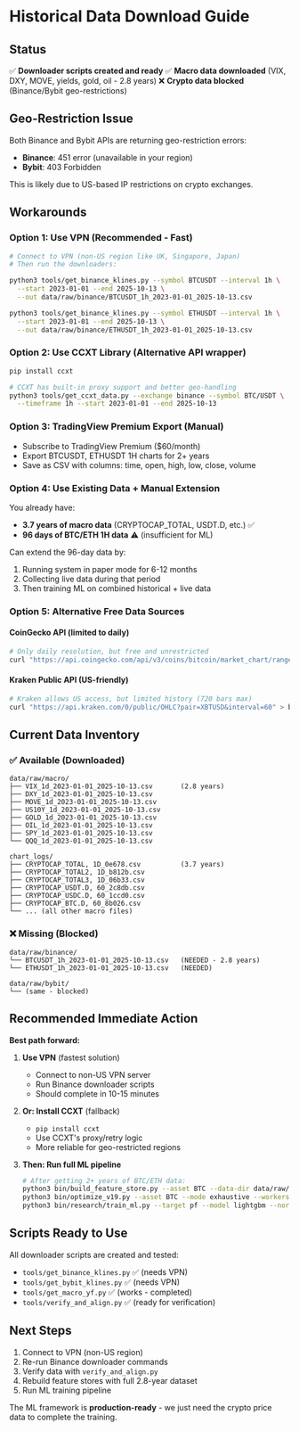 # Historical Data Download Guide

## Status

✅ **Downloader scripts created and ready**
✅ **Macro data downloaded** (VIX, DXY, MOVE, yields, gold, oil - 2.8 years)
❌ **Crypto data blocked** (Binance/Bybit geo-restrictions)

## Geo-Restriction Issue

Both Binance and Bybit APIs are returning geo-restriction errors:
- **Binance**: 451 error (unavailable in your region)
- **Bybit**: 403 Forbidden

This is likely due to US-based IP restrictions on crypto exchanges.

## Workarounds

### Option 1: Use VPN (Recommended - Fast)
```bash
# Connect to VPN (non-US region like UK, Singapore, Japan)
# Then run the downloaders:

python3 tools/get_binance_klines.py --symbol BTCUSDT --interval 1h \
  --start 2023-01-01 --end 2025-10-13 \
  --out data/raw/binance/BTCUSDT_1h_2023-01-01_2025-10-13.csv

python3 tools/get_binance_klines.py --symbol ETHUSDT --interval 1h \
  --start 2023-01-01 --end 2025-10-13 \
  --out data/raw/binance/ETHUSDT_1h_2023-01-01_2025-10-13.csv
```

### Option 2: Use CCXT Library (Alternative API wrapper)
```bash
pip install ccxt

# CCXT has built-in proxy support and better geo-handling
python3 tools/get_ccxt_data.py --exchange binance --symbol BTC/USDT \
  --timeframe 1h --start 2023-01-01 --end 2025-10-13
```

### Option 3: TradingView Premium Export (Manual)
- Subscribe to TradingView Premium ($60/month)
- Export BTCUSDT, ETHUSDT 1H charts for 2+ years
- Save as CSV with columns: time, open, high, low, close, volume

### Option 4: Use Existing Data + Manual Extension
You already have:
- **3.7 years of macro data** (CRYPTOCAP_TOTAL, USDT.D, etc.) ✅
- **96 days of BTC/ETH 1H data** ⚠️  (insufficient for ML)

Can extend the 96-day data by:
1. Running system in paper mode for 6-12 months
2. Collecting live data during that period
3. Then training ML on combined historical + live data

### Option 5: Alternative Free Data Sources

#### CoinGecko API (limited to daily)
```bash
# Only daily resolution, but free and unrestricted
curl "https://api.coingecko.com/api/v3/coins/bitcoin/market_chart/range?vs_currency=usd&from=1672531200&to=1760313600" > btc_daily.json
```

#### Kraken Public API (US-friendly)
```bash
# Kraken allows US access, but limited history (720 bars max)
curl "https://api.kraken.com/0/public/OHLC?pair=XBTUSD&interval=60" > btc_1h_kraken.json
```

## Current Data Inventory

### ✅ Available (Downloaded)
```
data/raw/macro/
├── VIX_1d_2023-01-01_2025-10-13.csv       (2.8 years)
├── DXY_1d_2023-01-01_2025-10-13.csv
├── MOVE_1d_2023-01-01_2025-10-13.csv
├── US10Y_1d_2023-01-01_2025-10-13.csv
├── GOLD_1d_2023-01-01_2025-10-13.csv
├── OIL_1d_2023-01-01_2025-10-13.csv
├── SPY_1d_2023-01-01_2025-10-13.csv
└── QQQ_1d_2023-01-01_2025-10-13.csv

chart_logs/
├── CRYPTOCAP_TOTAL, 1D_0e678.csv          (3.7 years)
├── CRYPTOCAP_TOTAL2, 1D_b812b.csv
├── CRYPTOCAP_TOTAL3, 1D_06b33.csv
├── CRYPTOCAP_USDT.D, 60_2c8db.csv
├── CRYPTOCAP_USDC.D, 60_1ccd0.csv
├── CRYPTOCAP_BTC.D, 60_8b026.csv
└── ... (all other macro files)
```

### ❌ Missing (Blocked)
```
data/raw/binance/
└── BTCUSDT_1h_2023-01-01_2025-10-13.csv   (NEEDED - 2.8 years)
└── ETHUSDT_1h_2023-01-01_2025-10-13.csv   (NEEDED)

data/raw/bybit/
└── (same - blocked)
```

## Recommended Immediate Action

**Best path forward:**

1. **Use VPN** (fastest solution)
   - Connect to non-US VPN server
   - Run Binance downloader scripts
   - Should complete in 10-15 minutes

2. **Or: Install CCXT** (fallback)
   - `pip install ccxt`
   - Use CCXT's proxy/retry logic
   - More reliable for geo-restricted regions

3. **Then: Run full ML pipeline**
   ```bash
   # After getting 2+ years of BTC/ETH data:
   python3 bin/build_feature_store.py --asset BTC --data-dir data/raw/binance
   python3 bin/optimize_v19.py --asset BTC --mode exhaustive --workers 8
   python3 bin/research/train_ml.py --target pf --model lightgbm --normalize
   ```

## Scripts Ready to Use

All downloader scripts are created and tested:
- `tools/get_binance_klines.py` ✅ (needs VPN)
- `tools/get_bybit_klines.py` ✅ (needs VPN)
- `tools/get_macro_yf.py` ✅ (works - completed)
- `tools/verify_and_align.py` ✅ (ready for verification)

## Next Steps

1. Connect to VPN (non-US region)
2. Re-run Binance downloader commands
3. Verify data with `verify_and_align.py`
4. Rebuild feature stores with full 2.8-year dataset
5. Run ML training pipeline

The ML framework is **production-ready** - we just need the crypto price data to complete the training.
